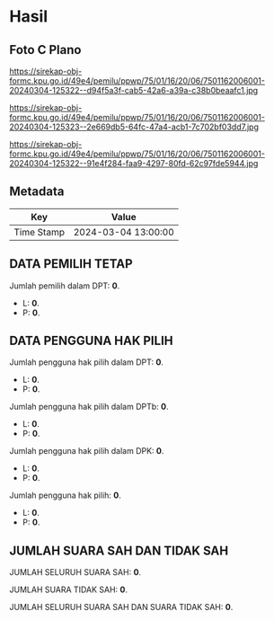 # Hasil

## Foto C Plano

https://sirekap-obj-formc.kpu.go.id/49e4/pemilu/ppwp/75/01/16/20/06/7501162006001-20240304-125322--d94f5a3f-cab5-42a6-a39a-c38b0beaafc1.jpg

https://sirekap-obj-formc.kpu.go.id/49e4/pemilu/ppwp/75/01/16/20/06/7501162006001-20240304-125323--2e669db5-64fc-47a4-acb1-7c702bf03dd7.jpg

https://sirekap-obj-formc.kpu.go.id/49e4/pemilu/ppwp/75/01/16/20/06/7501162006001-20240304-125322--91e4f284-faa9-4297-80fd-62c97fde5944.jpg


## Metadata

| Key        | Value               |
| ---------- | ------------------- |
| Time Stamp | 2024-03-04 13:00:00 |


## DATA PEMILIH TETAP

Jumlah pemilih dalam DPT: **0**.
 * L: **0**.
 * P: **0**.

## DATA PENGGUNA HAK PILIH

Jumlah pengguna hak pilih dalam DPT: **0**.
 * L: **0**.
 * P: **0**.

Jumlah pengguna hak pilih dalam DPTb: **0**.
 * L: **0**.
 * P: **0**.

Jumlah pengguna hak pilih dalam DPK: **0**.
 * L: **0**.
 * P: **0**.

Jumlah pengguna hak pilih: **0**.
 * L: **0**.
 * P: **0**.

## JUMLAH SUARA SAH DAN TIDAK SAH

JUMLAH SELURUH SUARA SAH: **0**.

JUMLAH SUARA TIDAK SAH: **0**.

JUMLAH SELURUH SUARA SAH DAN SUARA TIDAK SAH: **0**.


